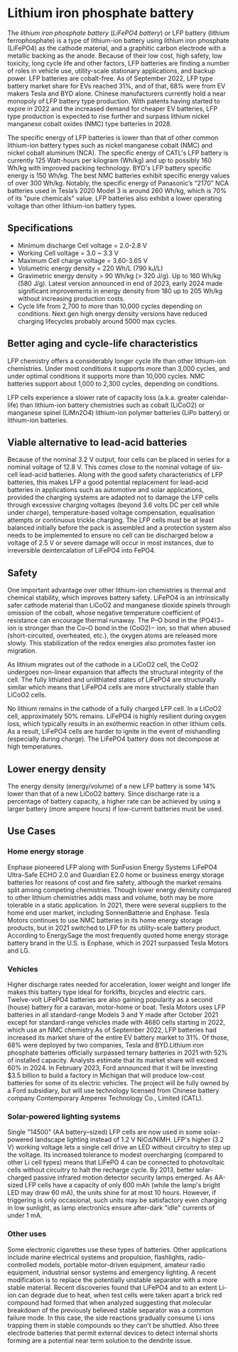 # Lithium iron phosphate battery
The *lithium iron phosphate battery* (*LiFePO4 battery*) or LFP battery (lithium ferrophosphate) is a type of lithium-ion battery using lithium iron phosphate (LiFePO4) as the cathode material, and a graphitic carbon electrode with a metallic backing as the anode. Because of their low cost, high safety, low toxicity, long cycle life and other factors, LFP batteries are finding a number of roles in vehicle use, utility-scale stationary applications, and backup power. LFP batteries are cobalt-free. As of September 2022, LFP type battery market share for EVs reached 31%, and of that, 68% were from EV makers Tesla and BYD alone. Chinese manufacturers currently hold a near monopoly of LFP battery type production. With patents having started to expire in 2022 and the increased demand for cheaper EV batteries, LFP type production is expected to rise further and surpass lithium nickel manganese cobalt oxides (NMC) type batteries in 2028.

The specific energy of LFP batteries is lower than that of other common lithium-ion battery types such as nickel manganese cobalt (NMC) and nickel cobalt aluminum (NCA). The specific energy of CATL's LFP battery is currently 125 Watt-hours per kilogram (Wh/kg) and up to possibly 160 Wh/kg with improved packing technology. BYD's LFP battery specific energy is 150 Wh/kg. The best NMC batteries exhibit specific energy values of over 300 Wh/kg. Notably, the specific energy of Panasonic’s “2170” NCA batteries used in Tesla’s 2020 Model 3 is around 260 Wh/kg, which is 70% of its "pure chemicals" value. LFP batteries also exhibit a lower operating voltage than other lithium-ion battery types.

## Specifications

* Minimum discharge Cell voltage = 2.0-2.8 V
* Working Cell  voltage = 3.0 ~ 3.3 V
* Maximum Cell charge voltage = 3.60-3.65 V
* Volumetric energy density = 220 Wh/L (790 kJ/L)
* Gravimetric energy density > 90 Wh/kg (> 320 J/g). Up to 160 Wh/kg (580 J/g). Latest version announced in end of 2023, early 2024 made significant improvements in energy density from 180 up to 205 Wh/kg without increasing production costs.
* Cycle life from 2,700 to more than 10,000 cycles depending on conditions. Next gen high energy density versions have reduced charging lifecycles probably around 5000 max cycles.


## Better aging and cycle-life characteristics
LFP chemistry offers a considerably longer cycle life than other lithium-ion chemistries. Under most conditions it supports more than 3,000 cycles, and under optimal conditions it supports more than 10,000 cycles. NMC batteries support about 1,000 to 2,300 cycles, depending on conditions.

LFP cells experience a slower rate of capacity loss (a.k.a. greater calendar-life) than lithium-ion battery chemistries such as cobalt (LiCoO2) or manganese spinel (LiMn2O4) lithium-ion polymer batteries (LiPo battery) or lithium-ion batteries.

## Viable alternative to lead-acid batteries
Because of the nominal 3.2 V output, four cells can be placed in series for a nominal voltage of 12.8 V. This comes close to the nominal voltage of six-cell lead-acid batteries. Along with the good safety characteristics of LFP batteries, this makes LFP a good potential replacement for lead-acid batteries in applications such as automotive and solar applications, provided the charging systems are adapted not to damage the LFP cells through excessive charging voltages (beyond 3.6 volts DC per cell while under charge), temperature-based voltage compensation, equalisation attempts or continuous trickle charging. The LFP cells must be at least balanced initially before the pack is assembled and a protection system also needs to be implemented to ensure no cell can be discharged below a voltage of 2.5 V or severe damage will occur in most instances, due to irreversible deintercalation of LiFePO4 into FePO4.

## Safety
One important advantage over other lithium-ion chemistries is thermal and chemical stability, which improves battery safety. LiFePO4 is an intrinsically safer cathode material than LiCoO2 and manganese dioxide spinels through omission of the cobalt, whose negative temperature coefficient of resistance can encourage thermal runaway. The P–O bond in the (PO4)3− ion is stronger than the Co–O bond in the (CoO2)− ion, so that when abused (short-circuited, overheated, etc.), the oxygen atoms are released more slowly. This stabilization of the redox energies also promotes faster ion migration.

As lithium migrates out of the cathode in a LiCoO2 cell, the CoO2 undergoes non-linear expansion that affects the structural integrity of the cell. The fully lithiated and unlithiated states of LiFePO4 are structurally similar which means that LiFePO4 cells are more structurally stable than LiCoO2 cells.

No lithium remains in the cathode of a fully charged LFP cell. In a LiCoO2 cell, approximately 50% remains. LiFePO4 is highly resilient during oxygen loss, which typically results in an exothermic reaction in other lithium cells. As a result, LiFePO4 cells are harder to ignite in the event of mishandling (especially during charge). The LiFePO4 battery does not decompose at high temperatures.

## Lower energy density
The energy density (energy/volume) of a new LFP battery is some 14% lower than that of a new LiCoO2 battery. Since discharge rate is a percentage of battery capacity, a higher rate can be achieved by using a larger battery (more ampere hours) if low-current batteries must be used. 

## Use Cases

### Home energy storage
Enphase pioneered LFP along with SunFusion Energy Systems LiFePO4 Ultra-Safe ECHO 2.0 and Guardian E2.0 home or business energy storage batteries for reasons of cost and fire safety, although the market remains split among competing chemistries. Though lower energy density compared to other lithium chemistries adds mass and volume, both may be more tolerable in a static application. In 2021, there were several suppliers to the home end user market, including SonnenBatterie and Enphase. Tesla Motors continues to use NMC batteries in its home energy storage products, but in 2021 switched to LFP for its utility-scale battery product. According to EnergySage the most frequently quoted home energy storage battery brand in the U.S. is Enphase, which in 2021 surpassed Tesla Motors and LG.


### Vehicles
Higher discharge rates needed for acceleration, lower weight and longer life makes this battery type ideal for forklifts, bicycles and electric cars. Twelve-volt LiFePO4 batteries are also gaining popularity as a second (house) battery for a caravan, motor-home or boat. Tesla Motors uses LFP batteries in all standard-range Models 3 and Y made after October 2021 except for standard-range vehicles made with 4680 cells starting in 2022, which use an NMC chemistry.As of September 2022, LFP batteries had increased its market share of the entire EV battery market to 31%. Of those, 68% were deployed by two companies, Tesla and BYD.Lithium iron phosphate batteries officially surpassed ternary batteries in 2021 with 52% of installed capacity. Analysts estimate that its market share will exceed 60% in 2024. In February 2023, Ford announced that it will be investing $3.5 billion to build a factory in Michigan that will produce low-cost batteries for some of its electric vehicles. The project will be fully owned by a Ford subsidiary, but will use technology licensed from Chinese battery company Contemporary Amperex Technology Co., Limited (CATL).

### Solar-powered lighting systems
Single "14500" (AA battery–sized) LFP cells are now used in some solar-powered landscape lighting instead of 1.2 V NiCd/NiMH. LFP's higher (3.2 V) working voltage lets a single cell drive an LED without circuitry to step up the voltage. Its increased tolerance to modest overcharging (compared to other Li cell types) means that LiFePO 4 can be connected to photovoltaic cells without circuitry to halt the recharge cycle. By 2013, better solar-charged passive infrared motion detector security lamps emerged. As AA-sized LFP cells have a capacity of only 600 mAh (while the lamp's bright LED may draw 60 mA), the units shine for at most 10 hours. However, if triggering is only occasional, such units may be satisfactory even charging in low sunlight, as lamp electronics ensure after-dark "idle" currents of under 1 mA.

### Other uses
Some electronic cigarettes use these types of batteries. Other applications include marine electrical systems and propulsion, flashlights, radio-controlled models, portable motor-driven equipment, amateur radio equipment, industrial sensor systems and emergency lighting. A recent modification is to replace the potentially unstable separator with a more stable material. Recent discoveries found that LiFePO4 and to an extent Li-ion can degrade due to heat, when test cells were taken apart a brick red compound had formed that when analyzed suggesting that molecular breakdown of the previously believed stable separator was a common failure mode. In this case, the side reactions gradually consume Li ions trapping them in stable compounds so they can't be shuttled. Also three electrode batteries that permit external devices to detect internal shorts forming are a potential near term solution to the dendrite issue. 

